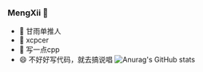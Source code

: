 ### MengXii 👋
- 🔭 甘雨单推人
- 🌱 xcpcer
- 💬 写一点cpp
- 😄 不好好写代码，就去搞说唱
![Anurag's GitHub stats](https://github-readme-stats.vercel.app/api?username=MengXii&count_private=true&show_icons=true)

<!--
**MengXii/MengXii** is a ✨ _special_ ✨ repository because its `README.md` (this file) appears on your GitHub profile.

Here are some ideas to get you started:

- 🔭 I’m currently working on ...
- 🌱 I’m currently learning ...
- 👯 I’m looking to collaborate on ...
- 🤔 I’m looking for help with ...
- 💬 Ask me about ...
- 📫 How to reach me: ...
- 😄 Pronouns: ...
- ⚡ Fun fact: ...
-->

